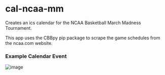 # cal-ncaa-mm
Creates an ics calendar for the NCAA Basketball March Madness Tournament.

This app uses the CBBpy pip package to scrape the game schedules from the ncaa.com website.

### Example Calendar Event

![image](https://github.com/user-attachments/assets/1497caec-0277-46ea-93aa-51341a9088f3)
